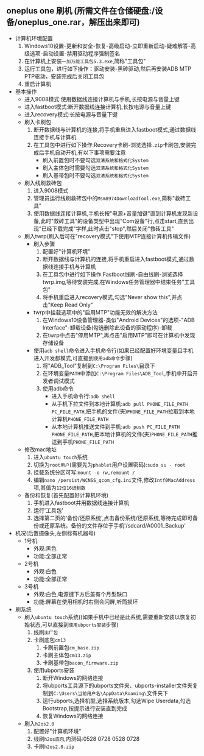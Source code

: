 ## oneplus one 刷机 (所需文件在仓储硬盘:/设备/oneplus_one.rar，解压出来即可)
* 计算机环境配置
    1. Windows10设置-更新和安全-恢复-高级启动-立即重新启动-疑难解答-高级选项-启动设置-禁用驱动程序强制签名
    1. 在计算机上安装`一加万能工具包5.3.exe`,简称"工具包"
    1. 运行工具包，进行如下操作：驱动安装-黑砖驱动,然后再安装ADB MTP PTP驱动，安装完成后关闭工具包
    1. 重启计算机 
* 基本操作 
    * 进入9008模式:使用数据线连接计算机与手机,长按电源与音量上键
    * 进入fastboot模式:断开数据线连接计算机,长按电源与音量上键
    * 进入recovery模式:长按电源与音量下键 
    * 刷入卡刷包
        1. 断开数据线与计算机的连接,将手机重启进入fastboot模式,通过数据线连接手机与计算机
        1. 在工具包中进行如下操作:Recovery卡刷-浏览选择`.zip`卡刷包,安装完成后手机自动开机,有以下事项需要注意
            * 刷入前置包时不要勾选`双清系统和格式化System`
            * 刷入主体包时需要勾选`双清系统和格式化System`
            * 刷入基带包时不要勾选`双清系统和格式化System`
    * 刷入线刷救砖包
        1. 进入9008模式
        1. 管理员运行线刷救砖包中的`Msm8974DownloadTool.exe`,简称"救砖工具"
        1. 使用数据线连接计算机,手机长按"电源+音量加键"直到计算机发现新设备,此时"救砖工具"的设备类型中出现"Com设备"行,点击start,直到出现"已经下载完成"字样,此时点击"stop",然后关闭"救砖工具"
    * 刷入twrp(刷入后可在"recovery模式"下使用MTP连接计算机传输文件)
        * 刷入步骤 
            1. 配置好"计算机环境"
            1. 断开数据线与计算机的连接,将手机重启进入fastboot模式,通过数据线连接手机与计算机
            1. 在工具包中进行如下操作:Fastboot线刷-自由线刷-浏览选择twrp.img,等待安装完成,在Windows任务管理器中结束任务"工具包"
            1. 将手机重启进入recovery模式,勾选"Never show this",并点击"Keep Read Only"
        * twrp中挂载选项中的"启用MTP"功能无效的解决方法
            1. 在Windows10设备管理器-类似"Android Devices"的选项-"ADB Interface"-卸载设备(勾选删除此设备的驱动程序)-卸载
            1. 在twrp中点击"停用MTP",再点击"启用MTP"即可在计算机中发现存储设备
        * 使用`adb shell`命令进入手机命令行(如果已经配置好环境变量且手机进入开发都模式,可直接到`使用adb命令`步骤)
            1. 将"ADB_Tool"复制到`C:\Program Files\`目录下
            1. 在环境变量`PATH`中添加`C:\Program Files\ADB_Tool`,手机中开启开发者调试模式 
            1. 使用adb命令
                * 进入手机命令行:`adb shell`
                * 从手机下拉文件到本地计算机:`adb pull PHONE_FILE_PATH PC_FILE_PATH`,把手机的文件(夹)`PHONE_FILE_PATH`拉取到本地计算机`PHONE_FILE_PATH`
                * 从本地计算机推送文件到手机:`adb push PC_FILE_PATH PHONE_FILE_PATH`,把本地计算机的文件(夹)`PHONE_FILE_PATH`推送到手机`PHONE_FILE_PATH`
    * 修改mac地址
        1. 进入`ubuntu touch`系统
        1. 切换为`root用户`(需要先为`phablet`用户设置密码):`sudo su - root`
        1. 挂载系统分区可写:`mount -o rw,remount /`
        1. 编辑`nano /persist/WCNSS_qcom_cfg.ini`文件,修改`Intf0MacAddress`项,其值为`12位16进制数`
    * 备份和恢复(首先配置好计算机环境)
        1. 手机进入fastboot并用数据线连接计算机
        1. 运行'工具包'
        1. 选择第二页的'备份/还原系统',点击备份系统/还原系统,等待完成即可备份或还原系统。备份的文件存位于手机'/sdcard/A0001_Backup'
* 机况(后置摄像头,左侧标有机器号)
    * 1号机
        * 外观:黑色
        * 功能:全部正常
    * 2号机
        * 外观:白色
        * 功能:全部正常
    * 3号机
        * 外观:白色,电源键下方后盖有个月型缺口
        * 功能:屏幕在使用相机时右侧会闪屏,听筒损坏
* 刷系统
    * 刷入`ubuntu touch`系统((如果手机中已经是此系统,需要重新安装以恢复初始状态,可以直接到`使用ubports安装`步骤) 
        1. 线刷`出厂包`
        1. 卡刷底包`cm13`
            1. 卡刷前置包`cm_base.zip`
            1. 卡刷主体包`cm13.zip`
            1. 卡刷基带包`bacon_firmware.zip`
        1. 使用ubports安装
            1. 断开Windows的网络连接 
            1. 将ubports工具源下的ubports文件夹、ubports-installer文件夹复制到`C:\Users\当前用户名\AppData\Roaming\`文件夹下
            1. 运行ubports,选择机型,选择系统版本,勾选Wipe Userdata,勾选Bootstrap,按提示进行安装直到完成 
            1. 恢复Windows的网络连接 
    * 刷入`h2os2.0`
        1. 配置好"计算机环境"
        1. 线刷`h2os底包`,内测码:0528 0728 0528 0728
        1. 卡刷`h2os2.0.zip`
